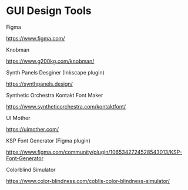 # GUI Design Tools

Figma

https://www.figma.com/

Knobman

https://www.g200kg.com/knobman/

Synth Panels Desginer (Inkscape plugin)

https://synthpanels.design/

Synthetic Orchestra Kontakt Font Maker

https://www.syntheticorchestra.com/kontaktfont/

UI Mother

https://uimother.com/

KSP Font Generator (Figma plugin)

https://www.figma.com/community/plugin/1065342724528543013/KSP-Font-Generator

Colorblind Simulator

https://www.color-blindness.com/coblis-color-blindness-simulator/
